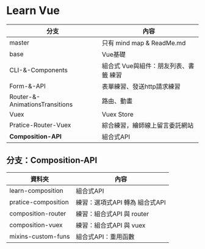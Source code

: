 # Learn Vue

| 分支                                   | 內容                                  |
| ------------------------------------- | ------------------------------------ |
| master                                | 只有 mind map & ReadMe.md             |
| base                                  | Vue基礎                               |
| CLI-&-Components                      | 組合式 Vue與組件：朋友列表、書籤 練習      |
| Form-&-API                            | 表單練習、發送http請求練習               |
| Router-&-AnimationsTransitions        | 路由、動畫                             |
| Vuex                                  | Vuex Store                           |
| Pratice-Router-Vuex                   | 綜合練習，繪師線上留言委託網站            |
| <b>Composition-API</b>                | 組合式API                             |

## 分支：Composition-API
| 資料夾               | 內容                        |
| ------------------- | -------------------------- |
| learn-composition   | 組合式API                   |
| pratice-composition | 練習：選項式API 轉為 組合式API |
| composition-router  | 練習：組合式API 與 router    |
| composition-vuex    | 練習：組合式API 與 vuex      |
| mixins-custom-funs  | 組合式API：重用函數           |
